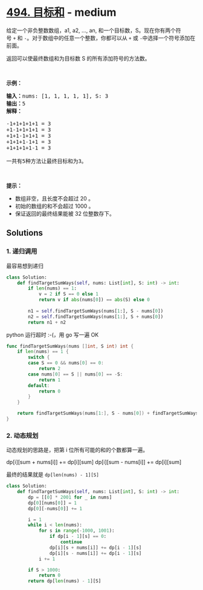 # [494. 目标和](https://leetcode-cn.com/problems/target-sum/) - medium

<p>给定一个非负整数数组，a1, a2, ..., an, 和一个目标数，S。现在你有两个符号&nbsp;<code>+</code>&nbsp;和&nbsp;<code>-</code>。对于数组中的任意一个整数，你都可以从&nbsp;<code>+</code>&nbsp;或&nbsp;<code>-</code>中选择一个符号添加在前面。</p>

<p>返回可以使最终数组和为目标数 S 的所有添加符号的方法数。</p>

<p>&nbsp;</p>

<p><strong>示例：</strong></p>

<pre><strong>输入：</strong>nums: [1, 1, 1, 1, 1], S: 3
<strong>输出：</strong>5
<strong>解释：</strong>

-1+1+1+1+1 = 3
+1-1+1+1+1 = 3
+1+1-1+1+1 = 3
+1+1+1-1+1 = 3
+1+1+1+1-1 = 3

一共有5种方法让最终目标和为3。
</pre>

<p>&nbsp;</p>

<p><strong>提示：</strong></p>

<ul>
	<li>数组非空，且长度不会超过 20 。</li>
	<li>初始的数组的和不会超过 1000 。</li>
	<li>保证返回的最终结果能被 32 位整数存下。</li>
</ul>


## Solutions

### 1. 递归调用

最容易想到递归

```python
class Solution:
    def findTargetSumWays(self, nums: List[int], S: int) -> int:
        if len(nums) == 1:
            v = 2 if S == 0 else 1
            return v if abs(nums[0]) == abs(S) else 0
        
        n1 = self.findTargetSumWays(nums[1:], S - nums[0])
        n2 = self.findTargetSumWays(nums[1:], S + nums[0])
        return n1 + n2
```

python 运行超时 :-(，用 go 写一遍 OK

```go
func findTargetSumWays(nums []int, S int) int {
    if len(nums) == 1 {
        switch {
        case S == 0 && nums[0] == 0:
            return 2
        case nums[0] == S || nums[0] == -S:
            return 1
        default:
            return 0
        }
    }

    return findTargetSumWays(nums[1:], S - nums[0]) + findTargetSumWays(nums[1:], S + nums[0])
}
```


### 2. 动态规划

动态规划的思路是，把第 i 位所有可能的和的个数都算一遍。

dp[i][sum + nums[i]] += dp[i][sum] 
dp[i][sum - nums[i]] += dp[i][sum]

最终的结果就是 `dp[len(nums) - 1][S]`


```python
class Solution:
    def findTargetSumWays(self, nums: List[int], S: int) -> int:
        dp = [[0] * 2001 for _ in nums]
        dp[0][nums[0]] = 1
        dp[0][-nums[0]] += 1

        i = 1
        while i < len(nums):
            for s in range(-1000, 1001):
                if dp[i - 1][s] == 0:
                    continue
                dp[i][s + nums[i]] += dp[i - 1][s]
                dp[i][s - nums[i]] += dp[i - 1][s]
            i += 1

        if S > 1000:
            return 0
        return dp[len(nums) - 1][S]
```
